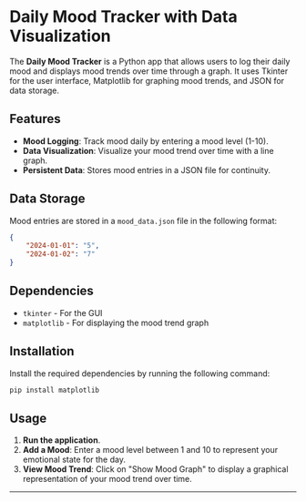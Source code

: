 # Daily Mood Tracker with Data Visualization

The **Daily Mood Tracker** is a Python app that allows users to log their daily mood and displays mood trends over time through a graph. It uses Tkinter for the user interface, Matplotlib for graphing mood trends, and JSON for data storage.

## Features

- **Mood Logging**: Track mood daily by entering a mood level (1-10).
- **Data Visualization**: Visualize your mood trend over time with a line graph.
- **Persistent Data**: Stores mood entries in a JSON file for continuity.

## Data Storage
Mood entries are stored in a `mood_data.json` file in the following format:

```json
{
    "2024-01-01": "5",
    "2024-01-02": "7"
}
```

## Dependencies

- `tkinter` - For the GUI
- `matplotlib` - For displaying the mood trend graph

## Installation

Install the required dependencies by running the following command:

```bash
pip install matplotlib
```

## Usage

1. **Run the application**.
2. **Add a Mood**: Enter a mood level between 1 and 10 to represent your emotional state for the day.
3. **View Mood Trend**: Click on "Show Mood Graph" to display a graphical representation of your mood trend over time.

---
